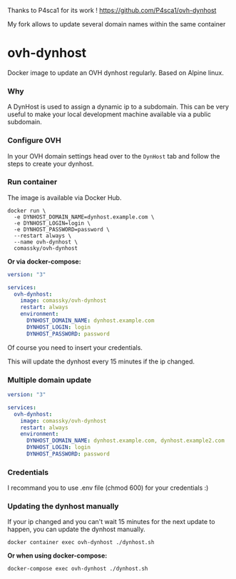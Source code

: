 Thanks to P4sca1 for its work ! https://github.com/P4sca1/ovh-dynhost

My fork allows to update several domain names within the same container

# ovh-dynhost
Docker image to update an OVH dynhost regularly. Based on Alpine linux.

### Why
A DynHost is used to assign a dynamic ip to a subdomain.
This can be very useful to make your local development machine available via a public subdomain.

### Configure OVH
In your OVH domain settings head over to the `DynHost` tab and follow the steps to create your dynhost.

### Run container
The image is available via Docker Hub.

```
docker run \
  -e DYNHOST_DOMAIN_NAME=dynhost.example.com \
  -e DYNHOST_LOGIN=login \
  -e DYNHOST_PASSWORD=password \
  --restart always \
  --name ovh-dynhost \
  comassky/ovh-dynhost
```

**Or via docker-compose:**

```yml
version: "3"

services:
  ovh-dynhost:
    image: comassky/ovh-dynhost
    restart: always
    environment:
      DYNHOST_DOMAIN_NAME: dynhost.example.com
      DYNHOST_LOGIN: login
      DYNHOST_PASSWORD: password
```

Of course you need to insert your credentials.

This will update the dynhost every 15 minutes if the ip changed.

### Multiple domain update

```yml
version: "3"

services:
  ovh-dynhost:
    image: comassky/ovh-dynhost
    restart: always
    environment:
      DYNHOST_DOMAIN_NAME: dynhost.example.com, dynhost.example2.com
      DYNHOST_LOGIN: login
      DYNHOST_PASSWORD: password
```

### Credentials

I recommand you to use .env file (chmod 600) for your credentials :)


### Updating the dynhost manually
If your ip changed and you can't wait 15 minutes for the next update to happen, you can update the dynhost manually.

`docker container exec ovh-dynhost ./dynhost.sh`

**Or when using docker-compose:**

`docker-compose exec ovh-dynhost ./dynhost.sh`

